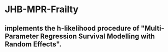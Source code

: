 # JHB-MPR-Frailty
## implements the h-likelihood procedure of "Multi-Parameter Regression Survival Modelling with Random Effects". 

